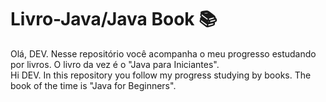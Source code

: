 # Livro-Java/Java Book :books:

Olá, DEV. Nesse repositório você acompanha o meu progresso estudando por livros. O livro da vez é o "Java para Iniciantes".
<br>Hi DEV. In this repository you follow my progress studying by books. The book of the time is "Java for Beginners".
